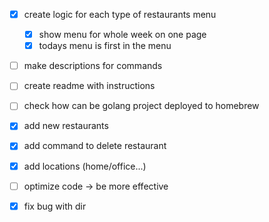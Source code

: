 


- [X] create logic for each type of restaurants menu
  - [X] show menu for whole week on one page
  - [X] todays menu is first in the menu
- [ ] make descriptions for commands
- [ ] create readme with instructions
- [ ] check how can be golang project deployed to homebrew
- [X] add new restaurants
- [X] add command to delete restaurant
- [X] add locations (home/office...)
- [ ] optimize code -> be more effective

- [x] fix bug with dir
